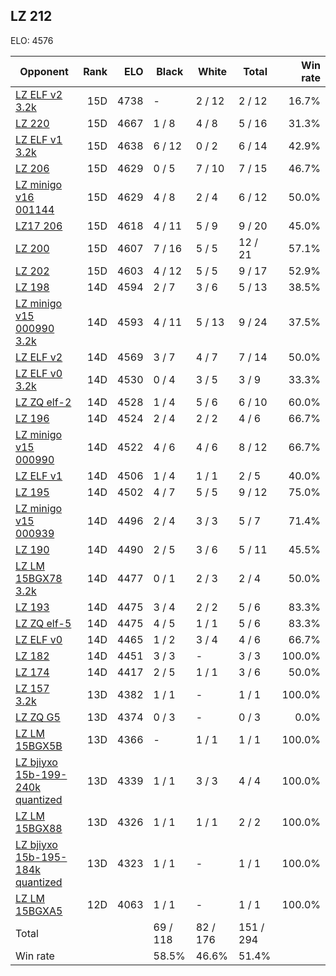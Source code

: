 ## LZ 212 ##

ELO: 4576

Opponent | Rank | ELO | Black | White | Total | Win rate
---------|-----:|----:|-------|-------|-------|-------:
[LZ ELF v2 3.2k](LZ%20ELF%20v2%203.2k.md) | 15D | 4738 | - | 2 / 12 | 2 / 12 | 16.7%
[LZ 220](LZ%20220.md) | 15D | 4667 | 1 / 8 | 4 / 8 | 5 / 16 | 31.3%
[LZ ELF v1 3.2k](LZ%20ELF%20v1%203.2k.md) | 15D | 4638 | 6 / 12 | 0 / 2 | 6 / 14 | 42.9%
[LZ 206](LZ%20206.md) | 15D | 4629 | 0 / 5 | 7 / 10 | 7 / 15 | 46.7%
[LZ minigo v16 001144](LZ%20minigo%20v16%20001144.md) | 15D | 4629 | 4 / 8 | 2 / 4 | 6 / 12 | 50.0%
[LZ17 206](LZ17%20206.md) | 15D | 4618 | 4 / 11 | 5 / 9 | 9 / 20 | 45.0%
[LZ 200](LZ%20200.md) | 15D | 4607 | 7 / 16 | 5 / 5 | 12 / 21 | 57.1%
[LZ 202](LZ%20202.md) | 15D | 4603 | 4 / 12 | 5 / 5 | 9 / 17 | 52.9%
[LZ 198](LZ%20198.md) | 14D | 4594 | 2 / 7 | 3 / 6 | 5 / 13 | 38.5%
[LZ minigo v15 000990 3.2k](LZ%20minigo%20v15%20000990%203.2k.md) | 14D | 4593 | 4 / 11 | 5 / 13 | 9 / 24 | 37.5%
[LZ ELF v2](LZ%20ELF%20v2.md) | 14D | 4569 | 3 / 7 | 4 / 7 | 7 / 14 | 50.0%
[LZ ELF v0 3.2k](LZ%20ELF%20v0%203.2k.md) | 14D | 4530 | 0 / 4 | 3 / 5 | 3 / 9 | 33.3%
[LZ ZQ elf-2](LZ%20ZQ%20elf-2.md) | 14D | 4528 | 1 / 4 | 5 / 6 | 6 / 10 | 60.0%
[LZ 196](LZ%20196.md) | 14D | 4524 | 2 / 4 | 2 / 2 | 4 / 6 | 66.7%
[LZ minigo v15 000990](LZ%20minigo%20v15%20000990.md) | 14D | 4522 | 4 / 6 | 4 / 6 | 8 / 12 | 66.7%
[LZ ELF v1](LZ%20ELF%20v1.md) | 14D | 4506 | 1 / 4 | 1 / 1 | 2 / 5 | 40.0%
[LZ 195](LZ%20195.md) | 14D | 4502 | 4 / 7 | 5 / 5 | 9 / 12 | 75.0%
[LZ minigo v15 000939](LZ%20minigo%20v15%20000939.md) | 14D | 4496 | 2 / 4 | 3 / 3 | 5 / 7 | 71.4%
[LZ 190](LZ%20190.md) | 14D | 4490 | 2 / 5 | 3 / 6 | 5 / 11 | 45.5%
[LZ LM 15BGX78 3.2k](LZ%20LM%2015BGX78%203.2k.md) | 14D | 4477 | 0 / 1 | 2 / 3 | 2 / 4 | 50.0%
[LZ 193](LZ%20193.md) | 14D | 4475 | 3 / 4 | 2 / 2 | 5 / 6 | 83.3%
[LZ ZQ elf-5](LZ%20ZQ%20elf-5.md) | 14D | 4475 | 4 / 5 | 1 / 1 | 5 / 6 | 83.3%
[LZ ELF v0](LZ%20ELF%20v0.md) | 14D | 4465 | 1 / 2 | 3 / 4 | 4 / 6 | 66.7%
[LZ 182](LZ%20182.md) | 14D | 4451 | 3 / 3 | - | 3 / 3 | 100.0%
[LZ 174](LZ%20174.md) | 14D | 4417 | 2 / 5 | 1 / 1 | 3 / 6 | 50.0%
[LZ 157 3.2k](LZ%20157%203.2k.md) | 13D | 4382 | 1 / 1 | - | 1 / 1 | 100.0%
[LZ ZQ G5](LZ%20ZQ%20G5.md) | 13D | 4374 | 0 / 3 | - | 0 / 3 | 0.0%
[LZ LM 15BGX5B](LZ%20LM%2015BGX5B.md) | 13D | 4366 | - | 1 / 1 | 1 / 1 | 100.0%
[LZ bjiyxo 15b-199-240k quantized](LZ%20bjiyxo%2015b-199-240k%20quantized.md) | 13D | 4339 | 1 / 1 | 3 / 3 | 4 / 4 | 100.0%
[LZ LM 15BGX88](LZ%20LM%2015BGX88.md) | 13D | 4326 | 1 / 1 | 1 / 1 | 2 / 2 | 100.0%
[LZ bjiyxo 15b-195-184k quantized](LZ%20bjiyxo%2015b-195-184k%20quantized.md) | 13D | 4323 | 1 / 1 | - | 1 / 1 | 100.0%
[LZ LM 15BGXA5](LZ%20LM%2015BGXA5.md) | 12D | 4063 | 1 / 1 | - | 1 / 1 | 100.0%
Total | | | 69 / 118 | 82 / 176 | 151 / 294 | 
Win rate| | | 58.5% | 46.6% | 51.4% | 
